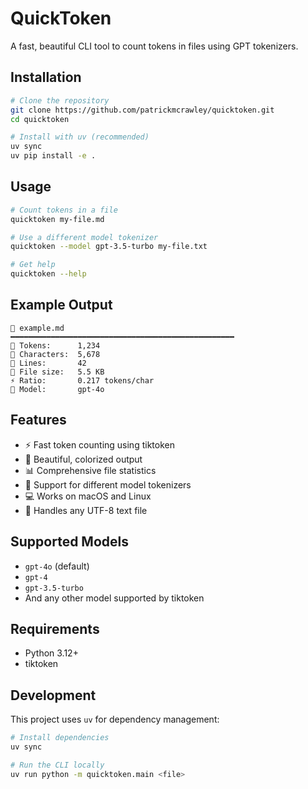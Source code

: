 # QuickToken

A fast, beautiful CLI tool to count tokens in files using GPT tokenizers.

## Installation

```bash
# Clone the repository
git clone https://github.com/patrickmcrawley/quicktoken.git
cd quicktoken

# Install with uv (recommended)
uv sync
uv pip install -e .
```

## Usage

```bash
# Count tokens in a file
quicktoken my-file.md

# Use a different model tokenizer
quicktoken --model gpt-3.5-turbo my-file.txt

# Get help
quicktoken --help
```

## Example Output

```
📄 example.md
━━━━━━━━━━━━━━━━━━━━━━━━━━━━━━━━━━━━━━━━━━━━━━━━━━
🔢 Tokens:      1,234
📝 Characters:  5,678
📏 Lines:       42
💾 File size:   5.5 KB
⚡ Ratio:       0.217 tokens/char
🤖 Model:       gpt-4o
```

## Features

- ⚡ Fast token counting using tiktoken
- 🎨 Beautiful, colorized output
- 📊 Comprehensive file statistics
- 🤖 Support for different model tokenizers
- 💻 Works on macOS and Linux
- 📄 Handles any UTF-8 text file

## Supported Models

- `gpt-4o` (default)
- `gpt-4`
- `gpt-3.5-turbo`
- And any other model supported by tiktoken

## Requirements

- Python 3.12+
- tiktoken

## Development

This project uses `uv` for dependency management:

```bash
# Install dependencies
uv sync

# Run the CLI locally
uv run python -m quicktoken.main <file>
```
